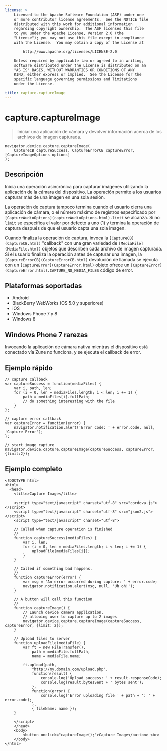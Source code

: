 ```yaml
---
license: >
    Licensed to the Apache Software Foundation (ASF) under one
    or more contributor license agreements.  See the NOTICE file
    distributed with this work for additional information
    regarding copyright ownership.  The ASF licenses this file
    to you under the Apache License, Version 2.0 (the
    "License"); you may not use this file except in compliance
    with the License.  You may obtain a copy of the License at

        http://www.apache.org/licenses/LICENSE-2.0

    Unless required by applicable law or agreed to in writing,
    software distributed under the License is distributed on an
    "AS IS" BASIS, WITHOUT WARRANTIES OR CONDITIONS OF ANY
    KIND, either express or implied.  See the License for the
    specific language governing permissions and limitations
    under the License.

title: capture.captureImage
---
```


# capture.captureImage

> Iniciar una aplicación de cámara y devolver información acerca de los archivos de imagen capturada.

    navigator.device.capture.captureImage(
        CaptureCB captureSuccess, CaptureErrorCB captureError, [CaptureImageOptions options]
    );
    

## Descripción

Inicia una operación asincrónica para capturar imágenes utilizando la aplicación de la cámara del dispositivo. La operación permite a los usuarios capturar más de una imagen en una sola sesión.

La operación de captura tampoco termina cuando el usuario cierra una aplicación de cámara, o el número máximo de registros especificado por `[CaptureAudioOptions](captureAudioOptions.html).limit` se alcanza. Si no `limit` se especifica el valor por defecto a uno (1) y termina la operación de captura después de que el usuario capta una sola imagen.

Cuando finaliza la operación de captura, invoca la `[CaptureCB](CaptureCB.html)` "callback" con una gran variedad de `[MediaFile](MediaFile.html)` objetos que describen cada archivo de imagen capturada. Si el usuario finaliza la operación antes de capturar una imagen, la `[CaptureErrorCB](CaptureErrorCB.html)` devolución de llamada se ejecuta con un `[CaptureError](CaptureError.html)` objeto ofrece un `[CaptureError](CaptureError.html).CAPTURE_NO_MEDIA_FILES` código de error.

## Plataformas soportadas

*   Android
*   BlackBerry WebWorks (OS 5.0 y superiores)
*   iOS
*   Windows Phone 7 y 8
*   Windows 8

## Windows Phone 7 rarezas

Invocando la aplicación de cámara nativa mientras el dispositivo está conectado vía Zune no funciona, y se ejecuta el callback de error.

## Ejemplo rápido

    // capture callback
    var captureSuccess = function(mediaFiles) {
        var i, path, len;
        for (i = 0, len = mediaFiles.length; i < len; i += 1) {
            path = mediaFiles[i].fullPath;
            // do something interesting with the file
        }
    };
    
    // capture error callback
    var captureError = function(error) {
        navigator.notification.alert('Error code: ' + error.code, null, 'Capture Error');
    };
    
    // start image capture
    navigator.device.capture.captureImage(captureSuccess, captureError, {limit:2});
    

## Ejemplo completo

    <!DOCTYPE html>
    <html>
      <head>
        <title>Capture Image</title>
    
        <script type="text/javascript" charset="utf-8" src="cordova.js"></script>
        <script type="text/javascript" charset="utf-8" src="json2.js"></script>
        <script type="text/javascript" charset="utf-8">
    
        // Called when capture operation is finished
        //
        function captureSuccess(mediaFiles) {
            var i, len;
            for (i = 0, len = mediaFiles.length; i < len; i += 1) {
                uploadFile(mediaFiles[i]);
            }
        }
    
        // Called if something bad happens.
        //
        function captureError(error) {
            var msg = 'An error occurred during capture: ' + error.code;
            navigator.notification.alert(msg, null, 'Uh oh!');
        }
    
        // A button will call this function
        //
        function captureImage() {
            // Launch device camera application,
            // allowing user to capture up to 2 images
            navigator.device.capture.captureImage(captureSuccess, captureError, {limit: 2});
        }
    
        // Upload files to server
        function uploadFile(mediaFile) {
            var ft = new FileTransfer(),
                path = mediaFile.fullPath,
                name = mediaFile.name;
    
            ft.upload(path,
                "http://my.domain.com/upload.php",
                function(result) {
                    console.log('Upload success: ' + result.responseCode);
                    console.log(result.bytesSent + ' bytes sent');
                },
                function(error) {
                    console.log('Error uploading file ' + path + ': ' + error.code);
                },
                { fileName: name });
        }
    
        </script>
        </head>
        <body>
            <button onclick="captureImage();">Capture Image</button> <br>
        </body>
    </html>